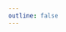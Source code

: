 ```yaml
---
outline: false
---
```

<script setup>
  import { fushishanxia } from './song_data.js'
import CustomComponent from './CustomComponent.vue'
</script>
<CustomComponent :currentSong="fushishanxia"/>
<style>
.VPDoc {
  padding-top: 0 !important;
}
</style>
